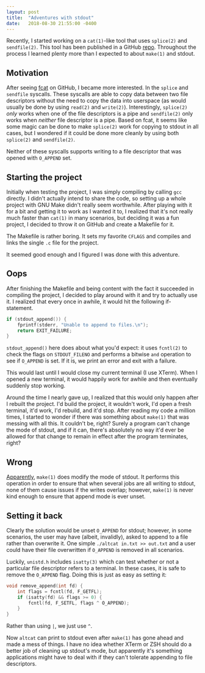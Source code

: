 ```yaml
---
layout: post
title:  "Adventures with stdout"
date:   2018-08-30 21:55:00 -0400
---
```


Recently, I started working on a `cat(1)`-like tool that uses `splice(2)` and
`sendfile(2)`. This tool has been published in a GitHub
[repo](https://github.com/kylelaker/altcat). Throughout the process I learned
plenty more than I expected to about `make(1)` and stdout.

## Motivation

After seeing [fcat](https://github.com/mre/fcat) on GitHub, I became more
interested. In the `splice` and `sendfile` syscalls. These syscalls are able
to copy data between two file descriptors without the need to copy the data
into userspace (as would usually be done by using `read(2)` and `write(2)`).
Interestingly, `splice(2)` *only* works when one of the file descriptors is a
pipe and `sendfile(2)` only works when *neither* file descriptor is a pipe.
Based on fcat, it seems like some magic can be done to make `splice(2)` work
for copying to stdout in all cases, but I wondered if it could be done
more cleanly by using both `splice(2)` and `sendfile(2)`.

Neither of these syscalls supports writing to a file descriptor that was opened
with `O_APPEND` set.


## Starting the project

Initially when testing the project, I was simply compiling by calling `gcc`
directly. I didn't actually intend to share the code, so setting up a whole
project with GNU Make didn't really seem worthwhile. After playing with it for
a bit and getting it to work as I wanted it to, I realized that it's not really
much faster than `cat(1)` in many scenarios, but deciding it was a fun
project, I decided to throw it on GitHub and create a Makefile for it.

The Makefile is rather boring. It sets my favorite `CFLAGS` and compiles and
links the single `.c` file for the project.

It seemed good enough and I figured I was done with this adventure.

## Oops

After finishing the Makefile and being content with the fact it succeeded in
compiling the project, I decided to play around with it and try to actually
use it. I realized that every once in awhile, it would hit the following if-
statement.

```c
if (stdout_append()) {
    fprintf(stderr, "Unable to append to files.\n");
    return EXIT_FAILURE;
}
```

`stdout_append()` here does about what you'd expect: it uses `fcntl(2)` to
check the flags on `STDOUT_FILENO` and performs a bitwise `and` operation to
see if `O_APPEND` is set. If it is, we print an error and exit with a failure.

This would last until I would close my current terminal (I use XTerm). When
I opened a new terminal, it would happily work for awhile and then eventually
suddenly stop working.

Around the time I nearly gave up, I realized that this would only happen after
I rebuilt the project. I'd build the project, it wouldn't work, I'd open a
fresh terminal, it'd work, I'd rebuild, and it'd stop. After reading my code
a million times, I started to wonder if there was something about `make(1)`
that was messing with all this. It couldn't be, right? Surely a program can't
change the mode of stdout, and if it can, there's absolutely no way it'd
ever be allowed for that change to remain in effect after the program
terminates, right?

## Wrong

[Apparently](http://git.savannah.gnu.org/cgit/make.git/tree/src/output.c#n493), `make(1)`
does modify the mode of stdout. It performs this operation in order to
ensure that when several jobs are all writing to stdout, none of them cause
issues if the writes overlap; however, `make(1)` is never kind enough to
ensure that append mode is ever unset.

## Setting it back

Clearly the solution would be unset `O_APPEND` for stdout; however, in
some scenarios, the user may have (albeit, invalidly), asked to append to a
file rather than overwrite it. One simple `./altcat in.txt >> out.txt` and a
user could have their file overwritten if `O_APPEND` is removed in all
scenarios.

Luckily, `unistd.h` includes `isatty(3)` which can test whether or not a
particular file descriptor refers to a terminal. In these cases, it is safe to
remove the `O_APPEND` flag. Doing this is just as easy as setting it:

```c
void remove_append(int fd) {
    int flags = fcntl(fd, F_GETFL);
    if (isatty(fd) && flags >= 0) {
        fcntl(fd, F_SETFL, flags ^ O_APPEND);
    }
}
```

Rather than using `|`, we just use `^`.

Now `altcat` can print to stdout even after `make(1)` has gone ahead and
made a mess of things. I have no idea whether XTerm or ZSH should do a better
job of cleaning up stdout's mode, but apparently it's something applications
might have to deal with if they can't tolerate appending to file descriptors.
